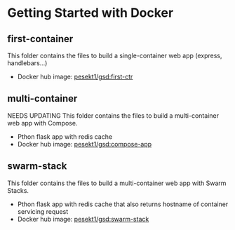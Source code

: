 # Getting Started with Docker

## first-container

This folder contains the files to build a single-container web app (express, handlebars...)

- Docker hub image: [pesekt1/gsd:first-ctr](https://hub.docker.com/repository/docker/pesekt1/gsd)

## multi-container

NEEDS UPDATING
This folder contains the files to build a multi-container web app with Compose.

- Pthon flask app with redis cache
- Docker hub image: [pesekt1/gsd:compose-app](https://hub.docker.com/repository/docker/pesekt1/gsd)

## swarm-stack

This folder contains the files to build a multi-container web app with Swarm Stacks.

- Pthon flask app with redis cache that also returns hostname of container servicing request
- Docker hub image: [pesekt1/gsd:swarm-stack](https://hub.docker.com/repository/docker/pesekt1/gsd)
